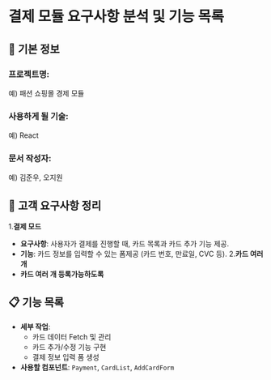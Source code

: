 # 결제 모듈 요구사항 분석 및 기능 목록

## 📌 기본 정보
### 프로젝트명: 
예) 패션 쇼핑몰 경제 모듈

### 사용하게 될 기술: 
예) React

### 문서 작성자: 
예) 김준우, 오지원

## 📝 고객 요구사항 정리

1.**결제 모드**
   - **요구사항**: 사용자가 결제를 진행할 때, 카드 목록과 카드 추가 기능 제공.
   - **기능**: 카드 정보를 입력할 수 있는 폼제공 (카드 번호, 만료일, CVC 등).
2.**카드 여러개**
   - **카드 여러 개 등록가능하도록**

## 📋 기능 목록

   - **세부 작업**:
     - 카드 데이터 Fetch 및 관리
     - 카드 추가/수정 기능 구현
     - 결제 정보 입력 폼 생성
   - **사용할 컴포넌트**: `Payment`, `CardList`, `AddCardForm`
 


